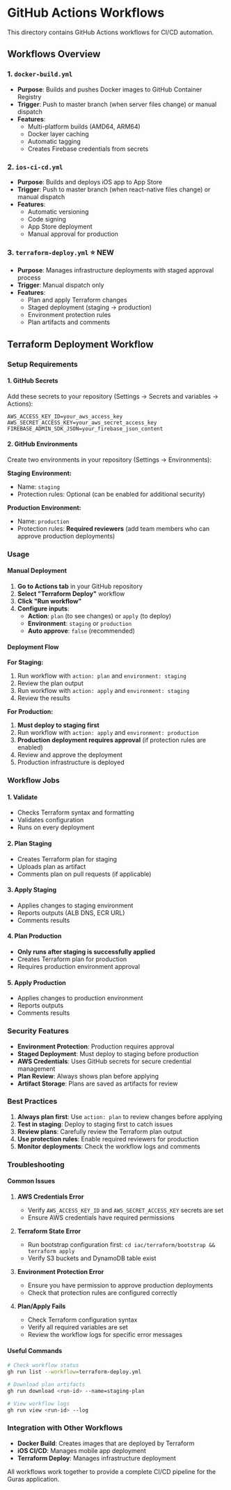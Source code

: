 # GitHub Actions Workflows

This directory contains GitHub Actions workflows for CI/CD automation.

## Workflows Overview

### 1. `docker-build.yml`
- **Purpose**: Builds and pushes Docker images to GitHub Container Registry
- **Trigger**: Push to master branch (when server files change) or manual dispatch
- **Features**: 
  - Multi-platform builds (AMD64, ARM64)
  - Docker layer caching
  - Automatic tagging
  - Creates Firebase credentials from secrets

### 2. `ios-ci-cd.yml`
- **Purpose**: Builds and deploys iOS app to App Store
- **Trigger**: Push to master branch (when react-native files change) or manual dispatch
- **Features**:
  - Automatic versioning
  - Code signing
  - App Store deployment
  - Manual approval for production

### 3. `terraform-deploy.yml` ⭐ **NEW**
- **Purpose**: Manages infrastructure deployments with staged approval process
- **Trigger**: Manual dispatch only
- **Features**:
  - Plan and apply Terraform changes
  - Staged deployment (staging → production)
  - Environment protection rules
  - Plan artifacts and comments

## Terraform Deployment Workflow

### Setup Requirements

#### 1. GitHub Secrets
Add these secrets to your repository (Settings → Secrets and variables → Actions):

```
AWS_ACCESS_KEY_ID=your_aws_access_key
AWS_SECRET_ACCESS_KEY=your_aws_secret_access_key
FIREBASE_ADMIN_SDK_JSON=your_firebase_json_content
```

#### 2. GitHub Environments
Create two environments in your repository (Settings → Environments):

**Staging Environment:**
- Name: `staging`
- Protection rules: Optional (can be enabled for additional security)

**Production Environment:**
- Name: `production`
- Protection rules: **Required reviewers** (add team members who can approve production deployments)

### Usage

#### Manual Deployment

1. **Go to Actions tab** in your GitHub repository
2. **Select "Terraform Deploy"** workflow
3. **Click "Run workflow"**
4. **Configure inputs**:
   - **Action**: `plan` (to see changes) or `apply` (to deploy)
   - **Environment**: `staging` or `production`
   - **Auto approve**: `false` (recommended)

#### Deployment Flow

**For Staging:**
1. Run workflow with `action: plan` and `environment: staging`
2. Review the plan output
3. Run workflow with `action: apply` and `environment: staging`
4. Review the results

**For Production:**
1. **Must deploy to staging first**
2. Run workflow with `action: apply` and `environment: production`
3. **Production deployment requires approval** (if protection rules are enabled)
4. Review and approve the deployment
5. Production infrastructure is deployed

### Workflow Jobs

#### 1. Validate
- Checks Terraform syntax and formatting
- Validates configuration
- Runs on every deployment

#### 2. Plan Staging
- Creates Terraform plan for staging
- Uploads plan as artifact
- Comments plan on pull requests (if applicable)

#### 3. Apply Staging
- Applies changes to staging environment
- Reports outputs (ALB DNS, ECR URL)
- Comments results

#### 4. Plan Production
- **Only runs after staging is successfully applied**
- Creates Terraform plan for production
- Requires production environment approval

#### 5. Apply Production
- Applies changes to production environment
- Reports outputs
- Comments results

### Security Features

- **Environment Protection**: Production requires approval
- **Staged Deployment**: Must deploy to staging before production
- **AWS Credentials**: Uses GitHub secrets for secure credential management
- **Plan Review**: Always shows plan before applying
- **Artifact Storage**: Plans are saved as artifacts for review

### Best Practices

1. **Always plan first**: Use `action: plan` to review changes before applying
2. **Test in staging**: Deploy to staging first to catch issues
3. **Review plans**: Carefully review the Terraform plan output
4. **Use protection rules**: Enable required reviewers for production
5. **Monitor deployments**: Check the workflow logs and comments

### Troubleshooting

#### Common Issues

1. **AWS Credentials Error**
   - Verify `AWS_ACCESS_KEY_ID` and `AWS_SECRET_ACCESS_KEY` secrets are set
   - Ensure AWS credentials have required permissions

2. **Terraform State Error**
   - Run bootstrap configuration first: `cd iac/terraform/bootstrap && terraform apply`
   - Verify S3 buckets and DynamoDB table exist

3. **Environment Protection Error**
   - Ensure you have permission to approve production deployments
   - Check that protection rules are configured correctly

4. **Plan/Apply Fails**
   - Check Terraform configuration syntax
   - Verify all required variables are set
   - Review the workflow logs for specific error messages

#### Useful Commands

```bash
# Check workflow status
gh run list --workflow=terraform-deploy.yml

# Download plan artifacts
gh run download <run-id> --name=staging-plan

# View workflow logs
gh run view <run-id> --log
```

### Integration with Other Workflows

- **Docker Build**: Creates images that are deployed by Terraform
- **iOS CI/CD**: Manages mobile app deployment
- **Terraform Deploy**: Manages infrastructure deployment

All workflows work together to provide a complete CI/CD pipeline for the Guras application. 